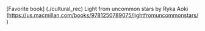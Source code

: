 [Favorite book] (./cultural_rec) Light from uncommon stars by Ryka Aoki
(https://us.macmillan.com/books/9781250789075/lightfromuncommonstars/)
